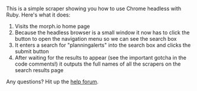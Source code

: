 This is a simple scraper showing you how to use Chrome headless with Ruby.
Here's what it does:

1. Visits the morph.io home page
2. Because the headless browser is a small window it now has to click the button to open the navigation menu so we can see the search box
3. It enters a search for "planningalerts" into the search box and clicks the submit button
4. After waiting for the results to appear (see the important gotcha in the code comments!) it outputs the full names of all the scrapers on the search results page

Any questions? Hit up the [help forum](https://help.morph.io/).
